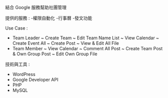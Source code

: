 結合 Google 服務幫助社團管理 

提供的服務 :
  -權限自動化
  -行事曆
  -發文功能
 
Use Case :
  - Team Leader
    ~ Create Team
    ~ Edit Team Name List
    ~ View Calendar
    ~ Create Event All
    ~ Create Post
    ~ View & Edit All File
  - Team Member
    ~ View Calendar
    ~ Comment All Post
    ~ Create Team Post & Own Group Post
    ~ Edit Own Group File

技術與工具 :
  - WordPress 
  - Google Developer API 
  - PHP
  - MySQL
